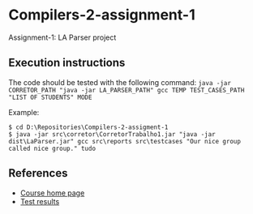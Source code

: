 Compilers-2-assignment-1
========================

Assignment-1: LA Parser project

## Execution instructions

The code should be tested with the following command: `java -jar CORRETOR_PATH "java -jar LA_PARSER_PATH" gcc TEMP TEST_CASES_PATH "LIST OF STUDENTS" MODE`

Example:

```
$ cd D:\Repositories\Compilers-2-assigment-1
$ java -jar src\corretor\CorretorTrabalho1.jar "java -jar dist\LaParser.jar" gcc src\reports src\testcases "Our nice group called nice group." tudo
```

## References

* [Course home page](https://moodle.dc.ufscar.br/course/view.php?id=186)
* [Test results](https://github.com/lucasdavid/Compilers-2-assignment-1/tree/master/src/reports)
